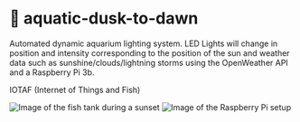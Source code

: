 # :tropical_fish: aquatic-dusk-to-dawn 
Automated dynamic aquarium lighting system. LED Lights will change in position and intensity corresponding to the position of the sun and weather data such as sunshine/clouds/lightning storms using the OpenWeather API and a Raspberry Pi 3b.

IOTAF (Internet of Things and Fish)

![Image of the fish tank during a sunset](https://i.imgur.com/w21j00l.jpg)
![Image of the Raspberry Pi setup](https://i.imgur.com/CU3eL4y.png)
